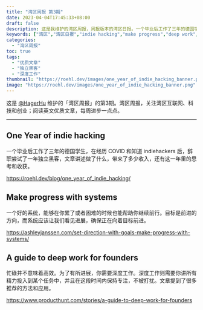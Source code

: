 ```yaml
---
title: "湾区周报 第3期"
date: 2023-04-04T17:45:33+08:00
draft: false
description: 这是我维护的湾区周报，周报版本的湾区日报。一个毕业后工作了三年的德国学生，在经历 COVID 和知道 indiehackers 后，辞职尝试了一年独立黑客，文章讲述做了什么，带来了多少收入，还有这一年里的思考和收获。
keywords: ["湾区","湾区日报","indie hacking","make progress","deep work","湾区周报"]
categories:
  - "湾区周报"
toc: true
tags:
  - "优质文章"
  - "独立黑客"
  - "深度工作"
thumbnail: "https://roehl.dev/images/one_year_of_indie_hacking_banner.pngg"
image: "https://roehl.dev/images/one_year_of_indie_hacking_banner.png"
---
```


这是 [@HagerHu](https://twitter.com/hagerhu) 维护的「湾区周报」的第3期。湾区周报，关注湾区互联网、科技和创业；阅读英文优质文章，每周进步一点点。

---

## One Year of indie hacking

一个毕业后工作了三年的德国学生，在经历 COVID 和知道 indiehackers 后，辞职尝试了一年独立黑客，文章讲述做了什么，带来了多少收入，还有这一年里的思考和收获。

<https://roehl.dev/blog/one_year_of_indie_hacking/>

## Make progress with systems

一个好的系统，能够在你累了或者困难的时候也能帮助你继续前行。目标是前进的方向，而系统应该让我们看见进展，确保正在向着目标前进。

<https://ashleyjanssen.com/set-direction-with-goals-make-progress-with-systems/>

## A guide to deep work for founders

忙碌并不意味着高效。为了有所进展，你需要深度工作。深度工作则需要你讲所有精力投入到某个任务中，并且在这段时间内保持专注，不被打扰。文章提到了很多推荐的方法和应用。

<https://www.producthunt.com/stories/a-guide-to-deep-work-for-founders>
